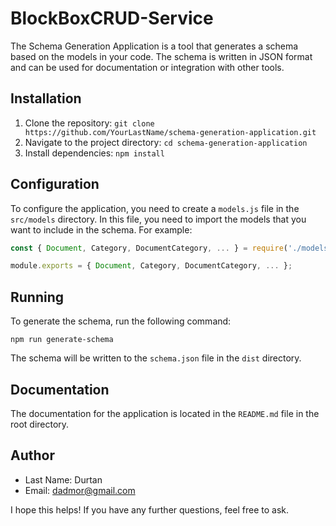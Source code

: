 # BlockBoxCRUD-Service

The Schema Generation Application is a tool that generates a schema based on the models in your code. The schema is written in JSON format and can be used for documentation or integration with other tools.

## Installation

1. Clone the repository: `git clone https://github.com/YourLastName/schema-generation-application.git`
2. Navigate to the project directory: `cd schema-generation-application`
3. Install dependencies: `npm install`

## Configuration

To configure the application, you need to create a `models.js` file in the `src/models` directory. In this file, you need to import the models that you want to include in the schema. For example:

```javascript
const { Document, Category, DocumentCategory, ... } = require('./models');

module.exports = { Document, Category, DocumentCategory, ... };
```

## Running

To generate the schema, run the following command:

```
npm run generate-schema
```

The schema will be written to the `schema.json` file in the `dist` directory.

## Documentation

The documentation for the application is located in the `README.md` file in the root directory.

## Author

* Last Name: Durtan
* Email: dadmor@gmail.com

I hope this helps! If you have any further questions, feel free to ask.
